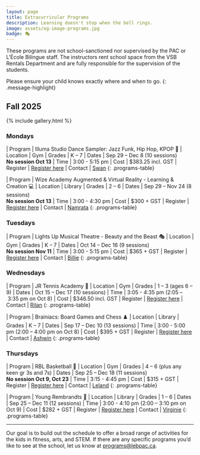 ```yaml
---
layout: page
title: Extracurricular Programs
description: Learning doesn't stop when the bell rings.
image: assets/og-image-programs.jpg
badge: 🎭
---
```


These programs are not school-sanctioned nor supervised by the PAC or L'École Bilingue staff. The instructors rent school space from the VSB Rentals Department and are fully responsible for the supervision of the students.

Please ensure your child knows exactly where and when to go.
{: .message-highlight}

## Fall 2025

{% include gallery.html %}

### Mondays

| Program | Illuma Studio Dance Sampler: Jazz Funk, Hip Hop, KPOP 🪩
| Location | Gym
| Grades | K – 7
| Dates | Sep 29 – Dec 8 (10 sessions)<br />**No session Oct 13**
| Time | 3:00 - 5:15 pm
| Cost | $383.25 incl. GST
| Register | [Register here](https://form.jotform.com/helloilluma/ASP)
| Contact | [Swan](mailto:helloilluma@gmail.com)
{: .programs-table}

| Program | Wize Academy Augmented & Virtual Reality - Learning & Creation 💻
| Location | Library
| Grades | 2 – 6
| Dates | Sep 29 – Nov 24 (8 sessions)<br />**No session Oct 13**
| Time | 3:00 - 4:30 pm
| Cost | $300 + GST
| Register | [Register here](https://app.amilia.com/store/en/wize-academy-of-vancouver-south-richmond/shop/programs)
| Contact | [Namrata](mailto:info-nn@wizeacademy.com)
{: .programs-table}

### Tuesdays

| Program | Lights Up Musical Theatre - Beauty and the Beast 🎭
| Location | Gym
| Grades | K – 7
| Dates | Oct 14 – Dec 16 (9 sessions)<br />**No session Nov 11**
| Time | 3:00 - 5:15 pm
| Cost | $365 + GST
| Register | [Register here](https://lightsuptheatre.ca/lecolebilingue/)
| Contact | [Billie](mailto:billie@lightsuptheatre.ca)
{: .programs-table}

### Wednesdays

| Program | JR Tennis Academy 🎾
| Location | Gym
| Grades | 1 – 3 (ages 6 – 9)
| Dates | Oct 15 – Dec 17 (10 sessions)
| Time | 3:05 - 4:35 pm (2:05 – 3:35 pm on Oct 8)
| Cost | $346.50 incl. GST
| Register | [Register here](http://www.jrtennis.ca/)
| Contact | [Rilan](mailto:rilanjrtennis@gmail.com)
{: .programs-table}

| Program | Brainiacs: Board Games and Chess ♟️
| Location | Library
| Grades | K – 7
| Dates | Sep 17 – Dec 10 (13 sessions)
| Time | 3:00 - 5:00 pm (2:00 – 4:00 pm on Oct 8)
| Cost | $395 + GST
| Register | [Register here](https://www.brainiacsadventures.com/programs)
| Contact | [Ashwin](mailto:brainiacs.adventures@gmail.com)
{: .programs-table}

### Thursdays

| Program | RBL Basketball 🏀
| Location | Gym
| Grades | 4 – 6 (plus any keen gr 3s and 7s)
| Dates | Sep 25 – Dec 18 (11 sessions)<br />**No session Oct 9, Oct 23**
| Time | 3:15 - 4:45 pm
| Cost | $315 + GST
| Register | [Register here](https://secure.esportsdesk.com/login.cfm?leagueID=22292&clientID=1477&regEventID=76185)
| Contact | [Leland](mailto:leland@rblbasketball.com)
{: .programs-table}

| Program | Young Rembrandts 🎨
| Location | Library
| Grades | 1 – 6
| Dates | Sep 25 – Dec 11 (12 sessions)
| Time | 3:00 - 4:10 pm (2:00 – 3:10 pm on Oct 9)
| Cost | $282 + GST
| Register | [Register here](https://campscui.active.com/orgs/YoungRembrandtsMetroVancouver?season=3687135&session=68075133)
| Contact | [Virginie](mailto:metrovancouver@youngrembrandts.com)
{: .programs-table}

---

Our goal is to build out the schedule to offer a broad range of activities for the kids in fitness, arts, and STEM. If there are any specific programs you’d like to see at the school, let us know at [programs@lebpac.ca](mailto:programs@lebpac.ca).